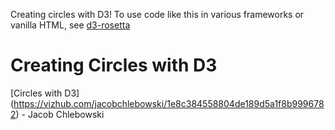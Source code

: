 Creating circles with D3! To use code like this in various
frameworks or vanilla HTML, see
[d3-rosetta](https://github.com/curran/d3-rosetta)

# Creating Circles with D3
[Circles with D3] (https://vizhub.com/jacobchlebowski/1e8c384558804de189d5a1f8b9996782) - Jacob Chlebowski
